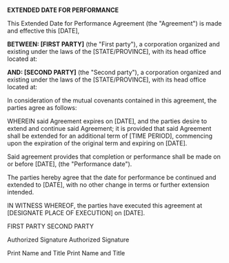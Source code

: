 **EXTENDED DATE FOR PERFORMANCE**

This Extended Date for Performance Agreement (the \"Agreement\") is made
and effective this \[DATE\],

**BETWEEN: \[FIRST PARTY\]** (the \"First party\"), a corporation
organized and existing under the laws of the \[STATE/PROVINCE\], with
its head office located at:

**AND: \[SECOND PARTY\]** (the \"Second party\"), a corporation
organized and existing under the laws of the \[STATE/PROVINCE\], with
its head office located at:

In consideration of the mutual covenants contained in this agreement,
the parties agree as follows:

WHEREIN said Agreement expires on \[DATE\], and the parties desire to
extend and continue said Agreement; it is provided that said Agreement
shall be extended for an additional term of \[TIME PERIOD\], commencing
upon the expiration of the original term and expiring on \[DATE\].

Said agreement provides that completion or performance shall be made on
or before \[DATE\], (the "Performance date").

The parties hereby agree that the date for performance be continued and
extended to \[DATE\], with no other change in terms or further extension
intended.

IN WITNESS WHEREOF, the parties have executed this agreement at
\[DESIGNATE PLACE OF EXECUTION\] on \[DATE\].

FIRST PARTY SECOND PARTY

Authorized Signature Authorized Signature

Print Name and Title Print Name and Title
